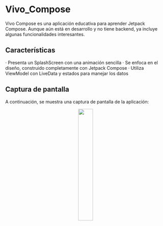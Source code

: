 # Vivo_Compose

Vivo Compose es una aplicación educativa para aprender Jetpack Compose. Aunque aún está en desarrollo y no tiene backend, ya incluye algunas funcionalidades interesantes.


## Características

· Presenta un SplashScreen con una animación sencilla
· Se enfoca en el diseño, construido completamente con Jetpack Compose
· Utiliza ViewModel con LiveData y estados para manejar los datos


## Captura de pantalla

A continuación, se muestra una captura de pantalla de la aplicación:

<div align="center">
  <img src="https://s12.gifyu.com/images/2023-04-20-09-49-51.gif" width="30%">
</div>
